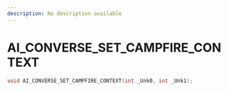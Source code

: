 ```yaml
---
description: No description available 
---
```


# AI_CONVERSE_SET_CAMPFIRE_CONTEXT

```cpp
void AI_CONVERSE_SET_CAMPFIRE_CONTEXT(int _Unk0, int _Unk1);
```